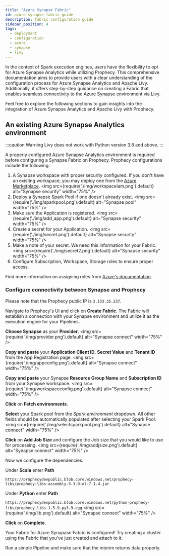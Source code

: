 ```yaml
---
title: "Azure Synapse Fabric"
id: azure-synapse-fabric-guide
description: fabric configuration guide
sidebar_position: 4
tags:
  - deployment
  - configuration
  - azure
  - synapse
  - livy
---
```


In the context of Spark execution engines, users have the flexibility to opt for Azure Synapse Analytics while utilizing Prophecy. This comprehensive documentation aims to provide users with a clear understanding of the configuration process for Azure Synapse Analytics and Apache Livy. Additionally, it offers step-by-step guidance on creating a Fabric that enables seamless connectivity to the Azure Synapse environment via Livy.

Feel free to explore the following sections to gain insights into the integration of Azure Synapse Analytics and Apache Livy with Prophecy.

## An existing Azure Synapse Analytics environment

:::caution Warning
Livy does not work with Python version 3.8 and above.
:::

A properly configured Azure Synapse Analytics environment is required before configuring a Synapse Fabric on Prophecy. Prophecy configurations include the following:

1. A Synapse workspace with proper security configured. If you don't have an existing workspace, you may deploy one from the [Azure Marketplace](https://azuremarketplace.microsoft.com/en-us/marketplace/apps/microsoft.synapse?tab=overview).
   <img src={require('./img/workspaceiam.png').default} alt="Synapse security" width="75%" />
2. Deploy a Synapse Spark Pool if one doesn't already exist.
   <img src={require('./img/sparkpool.png').default} alt="Synapse pool" width="75%" />
3. Make sure the Application is registered.
   <img src={require('./img/add_app.png').default} alt="Synapse security" width="75%" />
4. Create a secret for your Application.
   <img src={require('./img/secret.png').default} alt="Synapse security" width="75%" />
5. Make a note of your secret. We need this information for your Fabric.
   <img src={require('./img/secret2.png').default} alt="Synapse security" width="75%" />
6. Configure Subscription, Workspace, Storage roles to ensure proper access.

Find more information on assigning roles from [Azure's documentation](https://learn.microsoft.com/en-us/azure/synapse-analytics/security/how-to-set-up-access-control).

### Configure connectivity between Synapse and Prophecy

Please note that the Prophecy public IP is `3.133.35.237`.

Navigate to Prophecy's UI and click on **Create Fabric**. The Fabric will establish a connection with your Synapse environment and utilize it as the execution engine for your Pipelines.

**Choose Synapse** as your **Provider**.
<img src={require('./img/provider.png').default} alt="Synapse connect" width="75%" />

**Copy and paste** your **Application Client ID**, **Secret Value** and **Tenant ID** from the App Registration page.
<img src={require('./img/appconfig.png').default} alt="Synapse connect" width="75%" />

**Copy and paste** your Synapse **Resource Group Name** and **Subscription ID** from your Synapse workspace.
<img src={require('./img/workspaceconfig.png').default} alt="Synapse connect" width="75%" />

**Click** on **Fetch environments**.

**Select** your Spark pool from the _Spark environment_ dropdown. All other fields should be automatically populated after selecting your Spark Pool.
<img src={require('./img/selectsparkpool.png').default} alt="Synapse connect" width="75%" />

**Click** on **Add Job Size** and configure the Job size that you would like to use for processing.
<img src={require('./img/addjsize.png').default} alt="Synapse connect" width="75%" />

Now we configure the dependencies.

Under **Scala** enter **Path**

`https://prophecydevpublic.blob.core.windows.net/prophecy-libs/prophecy-libs-assembly-3.3.0-ml-7.1.4.jar`

Under **Python** enter **Path**

`https://prophecydevpublic.blob.core.windows.net/python-prophecy-libs/prophecy_libs-1.5.9-py3.9.egg`
<img src={require('./img/lib.png').default} alt="Synapse connect" width="75%" />

**Click** on **Complete**.

Your Fabric for Azure Synapase Fabric is configured! Try creating a cluster using the Fabric that you've just created and attach to it.

Run a simple Pipeline and make sure that the interim returns data properly.
